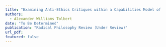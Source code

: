 ```yaml
---
title: "Examining Anti-Ethics Critiques within a Capabilities Model of Reparative Justice"
authors:
  - Alexander Williams Tolbert
date: "To Be Determined"
publication: "Radical Philosophy Review (Under Review)"
url_pdf:  
featured: false
---
```

